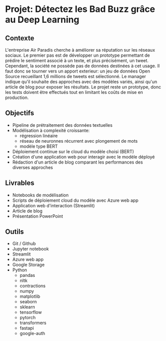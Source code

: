 # Projet: Détectez les Bad Buzz grâce au Deep Learning

## Contexte
L'entreprise Air Paradis cherche à améliorer sa réputation sur les réseaux sociaux.
Le premier pas est de développer un prototype permettant de prédire le sentiment associé à un texte, et plus précisément, un tweet.
Cependant, la société ne possède pas de données destinées à cet usage. 
Il faut donc se tourner vers un apport exterieur: un jeu de données Open Source recueillant 1,6 millions de tweets est sélectionné.
Le manager indique qu'il souhaite des approches avec des modèles variés, ainsi qu'un article de blog pour exposer les résultats.
Le projet reste un prototype, donc les tests doivent être effectués tout en limitant les coûts de mise en production.

## Objectifs
- Pipeline de prétraitement des données textuelles
- Modélisation à complexité croissante: 
  - régression linéaire
  - réseau de neuronnes récurrent avec plongement de mots
  - modèle type BERT
- Déploiement continue sur le cloud du modèle choisi (BERT)
- Création d'une application web pour interagir avec le modèle déployé
- Rédaction d'un article de blog comparant les performances des diverses approches

## Livrables
- Notebooks de modélisation
- Scripts de déploiement cloud du modèle avec Azure web app
- Application web d'interaction (Streamlit)
- Article de blog
- Présentation PowerPoint

## Outils
- Git / Github
- Jupyter notebook
- Streamlit
- Azure web app
- Google Storage
- Python
  - pandas
  - nltk
  - contractions
  - numpy
  - matplotlib
  - seaborn
  - sklearn
  - tensorflow
  - pytorch
  - transformers
  - fastapi
  - google-auth
